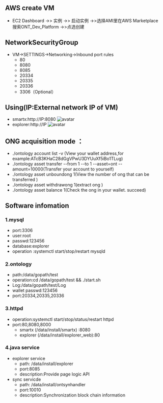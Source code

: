 ## AWS create VM
* EC2 Dashboard ->> 实例 ->> 启动实例 ->>选择AMI里在AWS Marketplace搜索ONT_Dev_Platform ->>点选创建
## NetworkSecurityGroup
* VM->SETTINGS->Networking->Inbound port rules
  * 80
  * 8080
  * 8085
  * 20334
  * 20335
  * 20336
  * 3306（Optional）

## Using(IP:External network IP of VM)
* smartx:http://IP:8080
 ![avatar](azure_image/smartx_new.png)
* explorer:http://IP
 ![avatar](azure_image/explorer.png)
 
## ONG acquisition mode ：
* ./ontology account list -v (View your wallet address,for example:ATcB3KHaC28dGgVPwU3DYUuXf5iBo1TLug)
* ./ontology asset transfer --from 1 --to 1 --asset=ont --amount=10000(Transfer your account to yourself)
* ./ontology asset unboundong 1(View the number of ong that can be transferred )
* ./ontology asset withdrawong 1(extract ong )
* ./ontology asset balance 1(Check the ong in your wallet. succeed)

## Software infomation
### 1.mysql
* port:3306
* user:root
* passwd:123456
* database:explorer
* operation :systemctl start/stop/restart mysqld

### 2.ontology
* path:/data/gopath/test
* operation:cd /data/gopath/test && ./start.sh
* Log:/data/gopath/test/Log
* wallet passwd:123456
* port:20334,20335,20336

### 3.httpd
* operation:systemctl start/stop/status/restart httpd
* port:80,8080,8000
  * smartx (/data/install/smartx) :8080
  * explorer  (/data/install/explorer_web):80

### 4.java service
* explorer service 
  * path: /data/install/explorer 
  * port:8085
  * description:Provide page logic API 
* sync servicde 
  * path: /data/install/ontsynhandler 
  * port:10010
  * description:Synchronization block chain information
